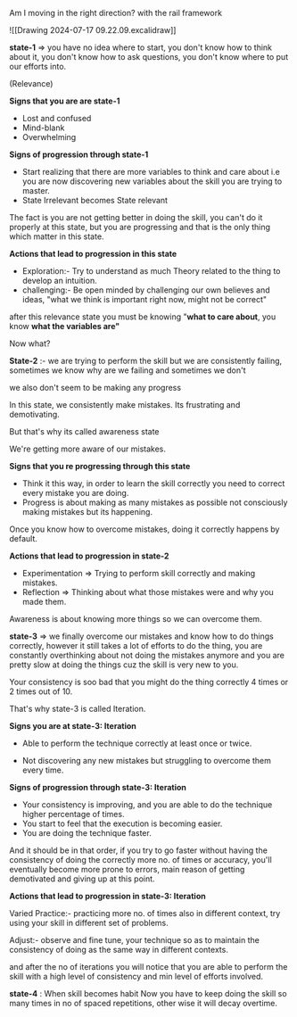 Am I moving in the right direction? with the rail framework

![[Drawing 2024-07-17 09.22.09.excalidraw]]

**state-1** => you have no idea where to start, you don't know how to think about it, you don't know how to ask questions, you don't know where to put our efforts into.

(Relevance)

 **Signs that you are are state-1**
 
 - Lost and confused
 - Mind-blank
 - Overwhelming

 **Signs of progression through state-1**
   - Start realizing that there are more variables to think and care about i.e you are now discovering new variables about the skill you are trying to master.
   - State Irrelevant becomes State relevant 

The fact is you are not getting better in doing the skill, you can't do it properly at this state, but you are progressing and that is the only thing which matter in this state.

**Actions that lead to progression in this state**

- Exploration:- Try to understand as much Theory related to the thing to develop an intuition.
- challenging:- Be open minded by challenging our own believes and ideas, "what we think is important right now, might not be correct"

after this relevance state you must be knowing "**what to care about**, you know **what the variables are"**

Now what?

**State-2** :- we are trying to perform the skill but we are consistently failing, sometimes we know why are we failing and sometimes we don't

we also don't seem to be making any progress

In this state, we consistently make mistakes. Its frustrating and demotivating.

But that's why its called awareness state

We're getting more aware of our mistakes.

**Signs that you re progressing through this state**
- Think it this way, in order to learn the skill correctly you need to correct every mistake you are doing.
- Progress is about making as many mistakes as possible not consciously making mistakes but its happening.

Once you know how to overcome mistakes, doing it correctly happens by default.

**Actions that lead to progression in state-2**

- Experimentation => Trying to perform skill correctly and making mistakes. 
- Reflection => Thinking about what those mistakes were and why you made them.

Awareness is about knowing more things so we can overcome them.

**state-3** => we finally overcome our mistakes and know how to do things correctly, however it still takes a lot of efforts to do the thing, you are constantly overthinking about not doing the mistakes anymore and you are pretty slow at doing the things cuz the skill is very new to you. 

Your consistency is soo bad that you might do the thing correctly 4 times or 2 times out of 10.

That's why state-3 is called Iteration.

**Signs you are at state-3: Iteration**

- Able to perform the technique correctly at least once or twice.

- Not discovering any new mistakes but struggling to overcome them every time.


**Signs of progression through state-3: Iteration**

- Your consistency is improving, and you are able to do the technique higher percentage of times.
- You start to feel that the execution is becoming easier.
- You are doing the technique faster.

And it should be in that order, if you try to go faster without having the consistency of doing the correctly more no. of times or accuracy, you'll eventually become more prone to errors, main reason of getting demotivated and giving up at this point.

**Actions that lead to progression in state-3: Iteration**

Varied Practice:-
practicing more no. of times also in different context, try using your skill in different set of problems.

Adjust:- 
observe and fine tune, your technique so as to maintain the consistency of doing as the same way in different contexts.

and after the no of iterations you will notice that you are able to perform the skill with a high level of consistency and min level of efforts involved.

**state-4** : When skill becomes habit
Now you have to keep doing the skill so many times in no of spaced repetitions, other wise it will decay overtime. 